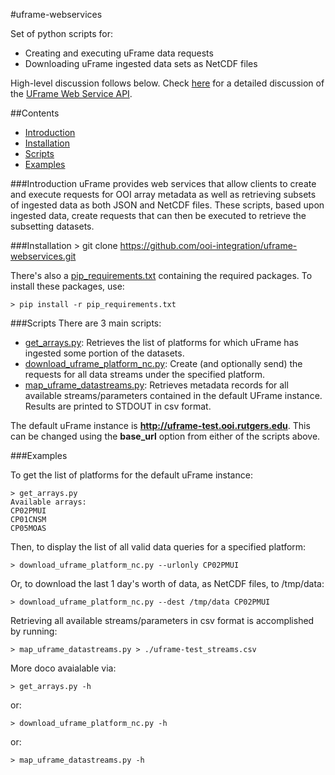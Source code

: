 #uframe-webservices

Set of python scripts for:
- Creating and executing uFrame data requests
- Downloading uFrame ingested data sets as NetCDF files

High-level discussion follows below.  Check [here](https://github.com/ooi-integration/uframe-webservices/wiki) for a detailed discussion of the [UFrame Web Service API](https://github.com/ooi-integration/uframe-webservices/wiki/UFrame-Web-Services-API).

##Contents
- [Introduction](#introduction)
- [Installation](#installation)
- [Scripts](#scripts)
- [Examples](#examples)

###Introduction
uFrame provides web services that allow clients to create and execute requests for OOI array metadata as well as retrieving subsets of ingested data as both JSON and NetCDF files.  These scripts, based upon ingested data, create requests that can then be executed to retrieve the subsetting datasets.

###Installation
    > git clone https://github.com/ooi-integration/uframe-webservices.git

There's also a [pip_requirements.txt](https://github.com/ooi-integration/uframe-webservices/blob/master/pip_requirements.txt) containing the required packages.  To install these packages, use:

    > pip install -r pip_requirements.txt
    
###Scripts
There are 3 main scripts:
- [get_arrays.py](https://github.com/ooi-integration/uframe-webservices/blob/master/get_arrays.py): Retrieves the list of platforms for which uFrame has ingested some portion of the datasets.
- [download_uframe_platform_nc.py](https://github.com/ooi-integration/uframe-webservices/blob/master/download_uframe_platform_nc.py): Create (and optionally send) the requests for all data streams under the specified platform.
- [map_uframe_datastreams.py](https://github.com/ooi-integration/uframe-webservices/blob/master/map_uframe_datastreams.py): Retrieves metadata records for all available streams/parameters contained in the default UFrame instance.  Results are printed to STDOUT in csv format.

The default uFrame instance is <b>http://uframe-test.ooi.rutgers.edu</b>.  This can be changed using the <b>base_url</b> option from either of the scripts above.

###Examples

To get the list of platforms for the default uFrame instance:

    > get_arrays.py
    Available arrays:
    CP02PMUI
    CP01CNSM
    CP05MOAS

Then, to display the list of all valid data queries for a specified platform:

    > download_uframe_platform_nc.py --urlonly CP02PMUI

Or, to download the last 1 day's worth of data, as NetCDF files, to /tmp/data:

    > download_uframe_platform_nc.py --dest /tmp/data CP02PMUI
    
Retrieving all available streams/parameters in csv format is accomplished by running:

    > map_uframe_datastreams.py > ./uframe-test_streams.csv

More doco avaialable via:

    > get_arrays.py -h
or:

    > download_uframe_platform_nc.py -h
or:

    > map_uframe_datastreams.py -h

